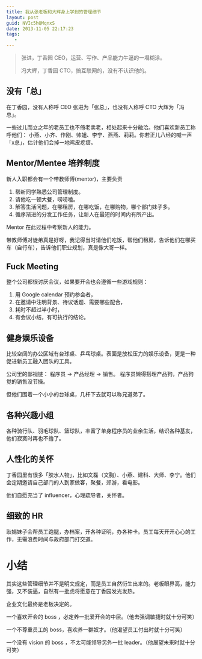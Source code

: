 ```yaml
---
title: 我从张老板和大辉身上学到的管理细节
layout: post
guid: NVIc5hQMqnxS
date: 2013-11-05 22:17:23
tags:
   - 
---
```


> 张进，丁香园 CEO，运营、写作、产品能力牛逼的一塌糊涂。
> 
> 冯大辉，丁香园 CTO，搞互联网的，没有不认识他的。

## 没有「总」

在丁香园，没有人称呼 CEO 张进为「张总」，也没有人称呼 CTO 大辉为「冯总」。

一些过儿而立之年的老员工也不倚老卖老，相处起来十分融洽。他们喜欢新员工称呼他们： 小燕、小齐、作刚、帅姐、李宁、燕燕、莉莉。你若正儿八经的喊一声「x总」，估计他们会掉一地鸡皮疙瘩。

## Mentor/Mentee 培养制度

新人入职都会有一个带教师傅(mentor)，主要负责

1. 帮新同学熟悉公司管理制度。
2. 请他吃一顿大餐，唠唠嗑。
3. 解答生活问题，在哪租房，在哪吃饭，在哪购物，哪个部门妹子多。
4. 循序渐进的分发工作任务，让新人在最短的时间内有所产出。 

Mentor 在此过程中考察新人的能力。

带教师傅对徒弟真是好呀，我记得当时请他们吃饭，帮他们租房，告诉他们在哪买车（自行车），告诉他们职业规划，真是像大哥一样。


## Fuck Meeting

整个公司都很讨厌会议，如果要开会也会遵循一些游戏规则：

1. 用 Google calendar 预约参会者，
2. 在邀请中注明背景、待议话题、需要哪些配合，
3. 耗时不超过半小时，
4. 有会议小结，有可执行的结论。


## 健身娱乐设备

比较空阔的办公区域有台球桌、乒乓球桌。表面是放松压力的娱乐设备，更是一种促进新员工融入团队的工具。

公司里的鄙视链： 程序员 -> 产品经理 -> 销售。 程序员懒得搭理产品狗，产品狗觉的销售没节操。

但他们围着一个小小的台球桌，几杆下去就可以称兄道弟了。


## 各种兴趣小组

各种骑行队、羽毛球队、篮球队，丰富了单身程序员的业余生活，结识各种基友，他们寂寞时再也不撸了。


## 人性化的关怀

丁香园里有很多「胶水人物」，比如文磊（文胸）、小燕、建科、大师、李宁。他们会定期邀请自己部门的人到家做客，聚餐，郊游，看电影。

他们自愿充当了 influencer，心理疏导者，关怀者。


## 细致的 HR

耿娟妹子会帮员工跑腿，办档案，开各种证明，办各种卡。员工每天开开心心的工作，无需浪费时间与政府部门打交道。


# 小结

其实这些管理细节并不是明文规定，而是员工自然衍生出来的。老板眼界高，能力强，又不装逼，自然有一批虎将愿意在丁香园发光发热。

企业文化最终是老板决定的。

一个喜欢开会的 boss ，必定养一批爱开会的中层。（他去强调敏捷时就十分可笑）

一个不尊重员工的 boss，喜欢养一群奴才。（他渴望员工付出时就十分可笑）

一个没有 vision 的 boss ，不太可能领导另外一批 leader。（他展望未来时就十分可笑）


